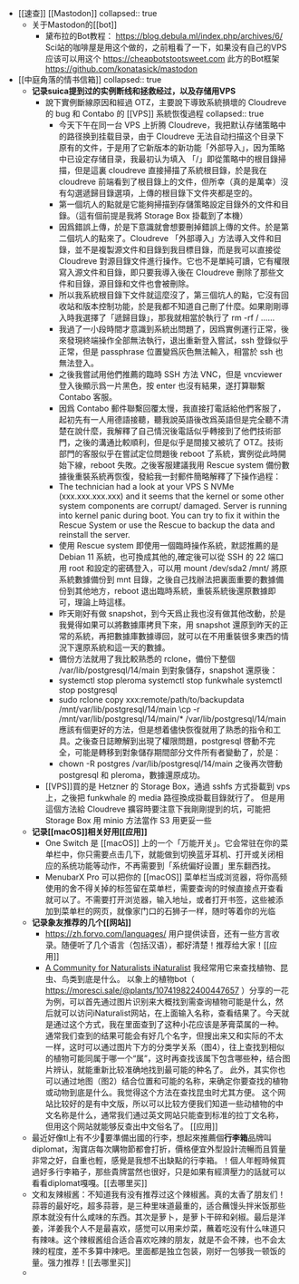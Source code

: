 - [[速查]] [[Mastodon]]
  collapsed:: true
	- 关于Mastodon的[[bot]]
		- 黛布拉的Bot教程：
		  https://blog.debula.ml/index.php/archives/6/
		  Sci站的咖啡屋是用这个做的，之前粗看了一下，如果没有自己的VPS应该可以用这个
		  https://cheapbotstootsweet.com
		  此方的Bot框架
		  https://github.com/konatasick/mastodon
- [[中庭角落的情书信箱]]
  collapsed:: true
	- **记录suica提到过的实例断线和拯救经过，以及存储用VPS**
		- 說下實例斷線原因和經過 OTZ，主要說下導致系統損壞的 Cloudreve 的 bug 和 Contabo 的 [[VPS]] 系統恢復過程
		  collapsed:: true
			- 今天下午在同一台 VPS 上折腾 Cloudreve，我把默认存储策略中的路径换到挂载目录，由于 Cloudreve 无法自动扫描这个目录下原有的文件，于是用了它新版本的新功能「外部导入」，因为策略中已设定存储目录，我最初认为填入 「/」即從策略中的根目錄掃描，但是這裏 cloudreve 直接掃描了系統根目錄，於是我在 cloudreve 前端看到了根目錄上的文件，但所幸（真的是萬幸）沒有勾選遞歸目錄選項，上傳的根目錄下文件夾都是空的。
			- 第一個坑人的點就是它能夠掃描到存儲策略設定目錄外的文件和目錄。（這有個前提是我將 Storage Box 掛載到了本機）
			- 因爲錯誤上傳，於是下意識就會想要刪掉錯誤上傳的文件。於是第二個坑人的點來了。Cloudreve 「外部導入」方法導入文件和目錄，並不是複製源文件和目錄到我目標目錄，而是我可以直接從 Cloudreve 對源目錄文件進行操作。它也不是單純可讀，它有權限寫入源文件和目錄，即只要我導入後在 Cloudreve 刪除了那些文件和目錄，源目錄和文件也會被刪除。
			- 所以我系統根目錄下文件就這麼沒了，第三個坑人的點，它沒有回收站和版本控制功能，於是我都不知道自己刪了什麼。如果剛剛導入時我選擇了「遞歸目錄」，那我就相當於執行了 rm -rf / ……
			- 我過了一小段時間才意識到系統出問題了，因爲實例運行正常，後來發現終端操作全部無法執行，退出重新登入嘗試，ssh 登錄似乎正常，但是 passphrase 位置變爲灰色無法輸入，相當於 ssh 也無法登入。
			- 之後我嘗試用他們推薦的臨時 SSH 方法 VNC，但是 vncviewer 登入後顯示爲一片黑色，按 enter 也沒有結果，遂打算聯繫 Contabo 客服。
			- 因爲 Contabo 郵件聯繫回覆太慢，我直接打電話給他們客服了，起初先有一人用德語接聽，聽我說英語後改爲英語但是完全聽不清楚在說什麼，我解釋了自己情況後電話似乎轉接到了他們技術部門，之後的溝通比較順利，但是似乎是間接又被坑了 OTZ。技術部門的客服似乎在嘗試定位問題後 reboot 了系統，實例從此時開始下線，reboot 失敗。之後客服建議我用 Rescue system 備份數據後重裝系統再恢復，發給我一封郵件簡略解釋了下操作過程：
			- The technician had a look at your VPS S NVMe (xxx.xxx.xxx.xxx) and it seems that the kernel or some other system components are corrupt/ damaged. Server is running into kernel panic during boot. You can try to fix it within the Rescue System or use the Rescue to backup the data and reinstall the server.
			- 使用 Rescue system 即使用一個臨時操作系統，默認推薦的是 Debian 11 系統，也可換成其他的,確定後可以從 SSH 的 22 端口用 root 和設定的密碼登入，可以用 mount /dev/sda2 /mnt/ 將原系統數據備份到 mnt 目錄，之後自己找辦法把裏面重要的數據備份到其他地方，reboot 退出臨時系統，重裝系統後還原數據即可，理論上時這樣。
			- 昨天剛好有做 snapshot，到今天爲止我也沒有做其他改動，於是我覺得如果可以將數據庫拷貝下來，用 snapshot 還原到昨天的正常的系統，再把數據庫數據導回，就可以在不用重裝很多東西的情況下還原系統和這一天的數據。
			- 備份方法就用了我比較熟悉的 rclone，備份下整個 /var/lib/postgresql/14/main 到對象儲存，snapshot 還原後：
			- systemctl stop pleroma
			  systemctl stop funkwhale
			  systemctl stop postgresql
			- sudo rclone copy xxx:remote/path/to/backupdata /mnt/var/lib/postgresql/14/main
			  \cp -r /mnt/var/lib/postgresql/14/main/* /var/lib/postgresql/14/main
			  應該有個更好的方法，但是想着儘快恢復就用了熟悉的指令和工具。之後查日誌瞭解到出現了權限問題，postgresql 啓動不完全，可能是轉移到對象儲存期間部分文件所有者變動了，於是：
			- chown -R postgres /var/lib/postgresql/14/main
			  之後再次啓動 postgresql 和 pleroma，數據還原成功。
		- [[VPS]]買的是 Hetzner 的 Storage Box，通過 sshfs 方式掛載到 vps 上，之後把 funkwhale 的 media 路徑換成掛載目錄就行了。 但是用這個方法給 Cloudreve 擴容時要注意下我剛剛提到的坑，可能把 Storage Box 用 minio 方法當作 S3 用更妥一些
	- **记录[[macOS]]相关好用[[应用]]**
		- One Switch 是 [[macOS]] 上的一个「万能开关」。它会常驻在你的菜单栏中，你只需要点击几下，就能做到切换蓝牙耳机、打开或关闭相应的系统功能等动作，不再需要到「系统偏好设置」里东翻西找。
		- MenubarX Pro 可以把你的 [[macOS]] 菜单栏当成浏览器，将你高频使用的舍不得关掉的标签留在菜单栏，需要查询的时候直接点开查看就可以了。不需要打开浏览器，输入地址，或者打开书签，这些被添加到菜单栏的网页，就像家门口的石狮子一样，随时等着你的光临
	- **记录象友推荐的几个[[网站]]**
		- https://zh.forvo.com/languages/  用户提供读音，还有一些方言收录。随便听了几个语言（包括汉语），都好清楚！推荐给大家！[[应用]]
		- [A Community for Naturalists iNaturalist](https://www.inaturalist.org/) 我经常用它来查找植物、昆虫、鸟类到底是什么。  以象上的植物bot（ https://moresci.sale/@plants/107419822400447657 ）分享的一花为例，可以首先通过图片识别来大概找到需查询植物可能是什么，然后就可以访问iNaturalist网站，在上面输入名称，查看结果了。今天就是通过这个方式，我在里面查到了这种小花应该是茅膏菜属的一种。通常我们查到的结果可能会有好几个名字，但搜出来又和实际的不太一样，这时可以通过图片下方的分类学关系（图4），往上查找到相似的植物可能同属于哪一个“属”，这时再查找该属下包含哪些种，结合图片辨认，就能重新比较准确地找到最可能的种名了。  此外，其实你也可以通过地图（图2）结合位置和可能的名称，来确定你要查找的植物或动物到底是什么。我觉得这个方法在查找昆虫时尤其方便。  这个网站比较好的是有中文版，所以可以比较方便我们知道一些动植物的中文名称是什么，通常我们通过英文网站只能查到标准的拉丁文名称，但用这个网站就能够反查出中文俗名了。 [[应用]]
	- 最近好像tl上有不少🐘要準備出國的行李，想起來推薦個**行李箱**品牌叫diplomat，淘寶店每次購物節都會打折，價格便宜外型設計流暢而且質量非常之好，自重也輕，感覺是我想不出缺點的行李箱。！個人年輕時候買過好多行李箱子，那些貴牌當然也很好，只是如果有經濟壓力的話就可以看看diplomat嘎嘎。[[去哪里买]]
	- 文和友辣椒酱：不知道我有没有推荐过这个辣椒酱。真的太香了朋友们！蒜蓉的最好吃，超多蒜蓉，是三种里味道最重的，适合蘸馒头拌米饭那些原本就没有什么咸味的东西。其次是萝卜，是萝卜干碎和剁椒。最后是洋姜，洋姜我个人不是最喜欢，感觉可以用来炒菜，蘸着吃没有什么味道只有辣味。这个辣椒酱组合适合喜欢吃辣的朋友，就是不会不辣，也不会太辣的程度，差不多算中辣吧。里面都是独立包装，刚好一包够我一顿饭的量。强力推荐！[[去哪里买]]
	-